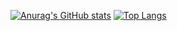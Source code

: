 [![Anurag's GitHub stats](https://github-readme-stats.vercel.app/api?username=shuaichengya&show_icons=true&count_private=true)](https://github.com/anuraghazra/github-readme-stats)
[![Top Langs](https://github-readme-stats.vercel.app/api/top-langs/?username=shuaichengya&count_private=true)](https://github.com/anuraghazra/github-readme-stats)
